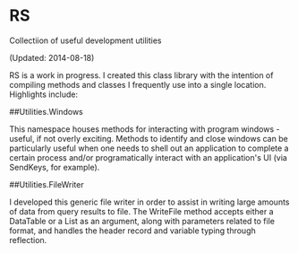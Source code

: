 RS
==

Collectiion of useful development utilities

(Updated: 2014-08-18)

RS is a work in progress. I created this class library with the intention of compiling methods and classes I frequently use into a single location. Highlights include:

##Utilities.Windows

This namespace houses methods for interacting with program windows - useful, if not overly exciting. Methods to identify and close windows can be particularly useful when one needs to shell out an application to complete a certain process and/or programatically interact with an application's UI (via SendKeys, for example).

##Utilities.FileWriter

I developed this generic file writer in order to assist in writing large amounts of data from query results to file. The WriteFile method accepts either a DataTable or a List as an argument, along with parameters related to file format, and handles the header record and variable typing through reflection.
